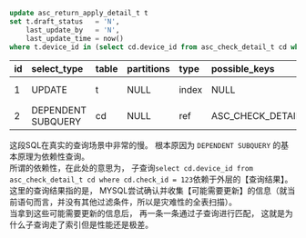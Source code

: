 ``` SQL
update asc_return_apply_detail_t t
set t.draft_status   = 'N',
    last_update_by   = 'N',
    last_update_time = now()
where t.device_id in (select cd.device_id from asc_check_detail_t cd where cd.check_id = 123);
```  

| id | select\_type | table | partitions | type | possible\_keys | key | key\_len | ref | rows | filtered | Extra |
| :--- | :--- | :--- | :--- | :--- | :--- | :--- | :--- | :--- | :--- | :--- | :--- |
| 1 | UPDATE | t | NULL | index | NULL | PRIMARY | 8 | NULL | 1 | 100 | Using where |
| 2 | DEPENDENT SUBQUERY | cd | NULL | ref | ASC\_CHECK\_DETAIL\_N2,ASC\_CHECK\_DETAIL\_N1,ASC\_CHECK\_DETAIL\_N3 | ASC\_CHECK\_DETAIL\_N2 | 9 | const | 1 | 100 | Using where |  

这段SQL在真实的查询场景中非常的慢。 根本原因为 ```DEPENDENT SUBQUERY``` 的基本原理为依赖性查询。  
所谓的依赖性，在此处的意思为， 子查询```select cd.device_id from asc_check_detail_t cd where cd.check_id = 123```依赖于外层的【查询结果】。  
这里的查询结果指的是， MYSQL尝试确认并收集【可能需要更新】的信息（就当前语句而言，并没有其他过滤条件，所以是灾难性的全表扫描）。  
当拿到这些可能需要更新的信息后， 再一条一条通过子查询进行匹配， 这就是为什么子查询走了索引但是性能还是极差。
